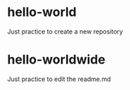 # hello-world
Just practice to create a new repository
# hello-worldwide
Just practice to edit the readme.md

